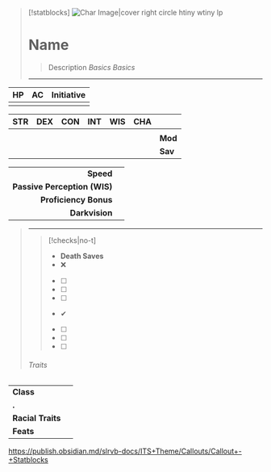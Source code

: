 > [!statblocks]
> ![Char Image|cover right circle htiny wtiny lp]()
> 
> # Name
> > Description
> *Basics*
> *Basics*
> 
> ---
| HP | AC | Initiative |
|:---:|:---:|:---:|
| | | |
>
| STR | DEX | CON | INT | WIS | CHA |  |
|:---:|:---:|:---:|:---:|:---:|:---:|:--- |
|  |  |  |  |  |  |  |
|  |  |  |  |  |  | **Mod** |
|  |  |  |  |  |  | **Sav** |
> 
|  |  |
| ---:|:--- |
| **Speed** |  |
| **Passive Perception (WIS)** |  |
| **Proficiency Bonus** |  |
| **Darkvision** |  |
>
> ---
>> [!checks|no-t] 
>> - **Death Saves**
>>	- ❌
>>	- [ ] 
>>	- [ ] 
>>	- [ ] 
>>	- ✔
>>	- [ ] 
>>	- [ ] 
>>	- [ ] 
>
> ###### Traits
| | |
| --- | --- |
| **Class** | |
| **.** | |
| **Racial Traits** | |
| **Feats** | |


https://publish.obsidian.md/slrvb-docs/ITS+Theme/Callouts/Callout+-+Statblocks